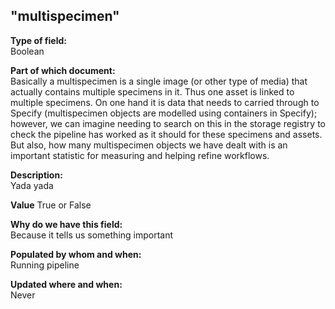 ## "multispecimen"

**Type of field:**  
Boolean  

**Part of which document:**  
Basically a multispecimen is a single image (or other type of media) that actually contains multiple specimens in it. Thus one asset is linked to multiple specimens. On one hand it is data that needs to carried through to Specify (multispecimen objects are modelled using containers in Specify); however, we can imagine needing to search on this in the storage registry to check the pipeline has worked as it should for these specimens and assets. But also, how many multispecimen objects we have dealt with is an important statistic for measuring and helping refine workflows.

**Description:**  
Yada yada  

**Value**
True or False

**Why do we have this field:**  
Because it tells us something important  

**Populated by whom and when:**  
Running pipeline 

**Updated where and when:**  
Never

